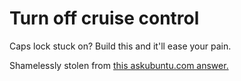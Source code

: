 # Turn off cruise control

Caps lock stuck on? Build this and it'll ease your pain.

Shamelessly stolen from [this askubuntu.com answer.](https://askubuntu.com/a/80301)

